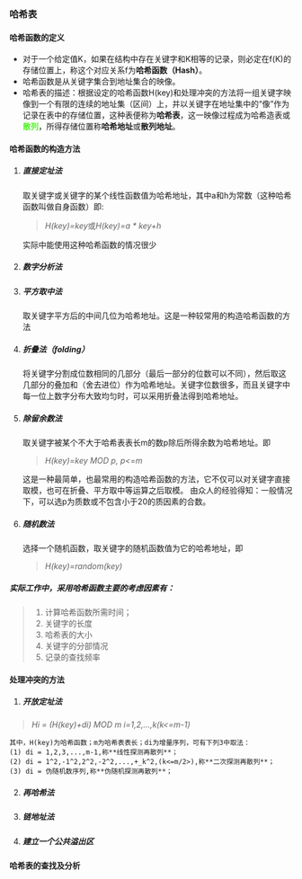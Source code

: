 ### 哈希表
#### 哈希函数的定义
* 对于一个给定值K，如果在结构中存在关键字和K相等的记录，则必定在f(K)的存储位置上，称这个对应关系f为**哈希函数（Hash）**。
* 哈希函数是从关键字集合到地址集合的映像。
* 哈希表的描述：根据设定的哈希函数H(key)和处理冲突的方法将一组关键字映像到一个有限的连续的地址集（区间）上，并以关键字在地址集中的“像”作为记录在表中的存储位置，这种表便称为**哈希表**，这一映像过程成为哈希造表或<font color=#50F225>**散列**</font>，所得存储位置称**哈希地址**或**散列地址**。
#### 哈希函数的构造方法

1. ##### 直接定址法
    取关键字或关键字的某个线性函数值为哈希地址，其中a和h为常数（这种哈希函数叫做自身函数）即:
    >*H(key)=key*或*H(key)=a \* key+h* <br/>

    实际中能使用这种哈希函数的情况很少
2. ##### 数字分析法
3. ##### 平方取中法
    取关键字平方后的中间几位为哈希地址。这是一种较常用的构造哈希函数的方法
4. ##### 折叠法（folding）
    将关键字分割成位数相同的几部分（最后一部分的位数可以不同），然后取这几部分的叠加和（舍去进位）作为哈希地址。关键字位数很多，而且关键字中每一位上数字分布大致均匀时，可以采用折叠法得到哈希地址。
5. ##### 除留余数法
    取关键字被某个不大于哈希表表长m的数p除后所得余数为哈希地址。即
    >*H(key)=key MOD p, p<=m*

    这是一种最简单，也最常用的构造哈希函数的方法，它不仅可以对关键字直接取模，也可在折叠、平方取中等运算之后取模。
    由众人的经验得知：一般情况下，可以选p为质数或不包含小于20的质因素的合数。
6. ##### 随机数法
    选择一个随机函数，取关键字的随机函数值为它的哈希地址，即
    >*H(key)=random(key)*

##### 实际工作中，采用哈希函数主要的考虑因素有：
> 1. 计算哈希函数所需时间；<br>
> 2. 关键字的长度<br>
> 3. 哈希表的大小<br>
> 4. 关键字的分部情况<br>
> 5. 记录的查找频率<br>

#### 处理冲突的方法
1. ##### 开放定址法
> *Hi = (H(key)+di) MOD m i=1,2,...,k(k<=m-1)*

    其中，H(key)为哈希函数；m为哈希表表长；di为增量序列，可有下列3中取法：
    (1) di = 1,2,3,...,m-1,称**线性探测再散列**；
    (2) di = 1^2,-1^2,2^2,-2^2,...,+_k^2,(k<=m/2>),称**二次探测再散列**；
    (3) di = 伪随机数序列,称**伪随机探测再散列**；
2. ##### 再哈希法
3. ##### 链地址法
4. ##### 建立一个公共溢出区
#### 哈希表的查找及分析